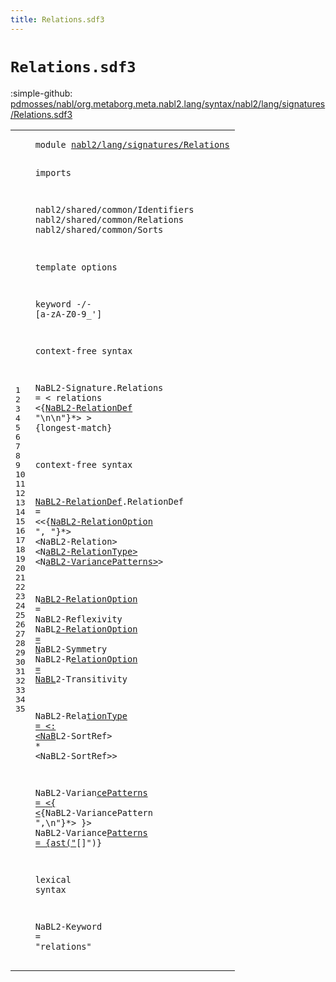 ```yaml
---
title: Relations.sdf3
---
```


# `Relations.sdf3`

:simple-github: [pdmosses/nabl/org.metaborg.meta.nabl2.lang/syntax/nabl2/lang/signatures/Relations.sdf3]

[pdmosses/nabl/org.metaborg.meta.nabl2.lang/syntax/nabl2/lang/signatures/Relations.sdf3]: https://github.com/pdmosses/nabl/blob/master/org.metaborg.meta.nabl2.lang/syntax/nabl2/lang/signatures/Relations.sdf3 "The source file on GitHub"

<div class="sdf3"><table class="highlighttable"><tbody><tr><td class="linenos"><div class="linenodiv"><pre><span></span>1
2
3
4
5
6
7
8
9
10
11
12
13
14
15
16
17
18
19
20
21
22
23
24
25
26
27
28
29
30
31
32
33
34
35
</pre></div></td>
<td class="code"><pre><code><span class="keyword">module</span> <a href="../Signature.sdf3#nabl2/lang/signatures/Relations_190_221" id="nabl2/lang/signatures/Relations_7_38" title="Referenced at ../Signature.sdf3 line 9">nabl2/lang/signatures/Relations</a>

<span class="keyword">imports</span>

  <span title="External reference">nabl2/shared/common/Identifiers</span>
  <span title="External reference">nabl2/shared/common/Relations</span>
  <span title="External reference">nabl2/shared/common/Sorts</span>

<span class="keyword">template options</span>

  <span class="keyword">keyword</span> -/- [<span class="cons_Regular">a</span>-<span class="cons_Regular">z</span><span class="cons_Regular">A</span>-<span class="cons_Regular">Z</span><span class="cons_Regular">0</span>-<span class="cons_Regular">9</span>\_\']

<span class="keyword">context-free syntax</span>

  <span id="NaBL2-Signature_216_231" title="Not referenced locally, nor via imports">NaBL2-Signature</span>.<span class="cons_Constructor"><span id="Relations_232_241" title="Not referenced locally, nor via imports">Relations</span></span> = &lt;
    <span class="cons_String">relations</span>
      &lt;{<a href="#NaBL2-RelationDef_340_357" id="NaBL2-RelationDef_268_285" title="Defined at line 22">NaBL2-RelationDef</a> <span class="cons_Lit">"\n\n"</span>}*&gt;
  &gt; {<span class="keyword">longest-match</span>}

<span class="keyword">context-free syntax</span>

  <a href="#NaBL2-RelationDef_268_285" id="NaBL2-RelationDef_340_357" title="Referenced at line 17">NaBL2-RelationDef</a>.<span class="cons_Constructor"><span id="RelationDef_358_369" title="Not referenced locally, nor via imports">RelationDef</span></span> = &lt;&lt;{<a href="#NaBL2-RelationOption_471_491" id="NaBL2-RelationOption_375_395" title="Defined at line 24, 25, 26">NaBL2-RelationOption</a> <span class="cons_Lit">", "</span>}*&gt; &lt;<span class="keyword">N</span>aBL2-Relation&gt; &lt;<span class="keyword">N</span><a href="#NaBL2-RelationType_599_617" id="NaBL2-RelationType_422_440" title="Defined at line 28">aBL2-RelationType&gt;</a> &lt;<span class="keyword">N</span><a href="#NaBL2-VariancePatterns_661_683" id="NaBL2-VariancePatterns_443_465" title="Defined at line 30, 31">aBL2-VariancePatterns&gt;</a>&gt;

  <span class="keyword">N</span><a href="#NaBL2-RelationOption_375_395" id="NaBL2-RelationOption_471_491" title="Referenced at line 22">aBL2-RelationOption </a>= <span class="keyword">N</span><span class="keyword">aBL</span>2-Reflexivity
  N<span class="keyword">aBL</span><a href="#NaBL2-RelationOption_375_395" id="NaBL2-RelationOption_514_534" title="Referenced at line 22">2-RelationOption = N</a><span class="keyword">aBL</span>2-<span class="keyword">S</span>ymmetry
  NaBL2-<span class="keyword">R</span><a href="#NaBL2-RelationOption_375_395" id="NaBL2-RelationOption_554_574" title="Referenced at line 22">elationOption = NaBL</a>2-<span class="keyword">T</span><span class="keyword">ran</span>sitivity

  NaBL2-<span class="keyword">Rela</span><a href="#NaBL2-RelationType_422_440" id="NaBL2-RelationType_599_617" title="Referenced at line 22">tionType = &lt;: &lt;NaB</a><span class="keyword">L</span>2-<span class="keyword">S</span><span class="cons_String">o</span>r<span class="keyword">t</span><span class="keyword">R</span>ef&gt; * &lt;NaBL2-<span class="keyword">S</span>o<span class="cons_String">r</span>t<span class="keyword">R</span><span class="keyword">e</span>f&gt;&gt;

  NaBL2-<span class="keyword">Varian</span><a href="#NaBL2-VariancePatterns_443_465" id="NaBL2-VariancePatterns_661_683" title="Referenced at line 22">cePatterns      = &lt;{ &lt;</a>{<span class="keyword">NaBL</span>2-<span class="keyword">Va</span><span class="cons_String">r</span>i<span class="keyword">an</span><span class="keyword">ce</span>Pattern ",\n"}*&gt; }&gt;
  <span class="cons_Lit">NaBL2</span>-<span class="keyword">Va</span>r<span class="cons_String">i</span><span class="keyword">ance</span><a href="#NaBL2-VariancePatterns_443_465" id="NaBL2-VariancePatterns_732_754" title="Referenced at line 22">Patterns      = {ast("</a>[]")}
 
 <span class="cons_Unquoted">lex</span><span class="keyword">i</span><span class="cons_Quoted">cal </span><span class="keyword">syntax</span>
 
  <span class="keyword">NaBL</span>2-<span class="keyword">Keyword</span> <span id="NaBL2-Keyword_796_809" title="Not referenced locally, nor via imports">= "relations"</span>
</code></pre></td></tr></tbody></table></div>